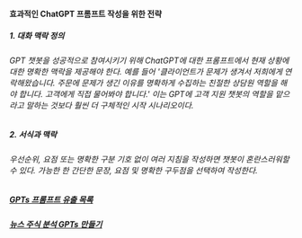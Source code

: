 #### 효과적인 ChatGPT 프롬프트 작성을 위한 전략

##### 1. 대화 맥락 정의
###### GPT 챗봇을 성공적으로 참여시키기 위해 ChatGPT에 대한 프롬프트에서 현재 상황에 대한 명확한 맥락을 제공해야 한다. 예를 들어 '클라이언트가 문제가 생겨서 저희에게 연락해왔습니다. 주문에 문제가 생긴 이유를 명확하게 수집하는 친절한 상담원 역할을 해야 합니다. 고객에게 직접 물어봐야 합니다.' 이는 GPT에 고객 지원 챗봇의 역할을 맡으라고 말하는 것보다 훨씬 더 구체적인 시작 시나리오이다.

##### 2. 서식과 맥락
###### 우선순위, 요점 또는 명확한 구분 기호 없이 여러 지침을 작성하면 챗봇이 혼란스러워할 수 있다. 가능한 한 간단한 문장, 요점 및 명확한 구두점을 선택하여 작성한다. 


##### [GPTs 프롬프트 유출 목록](https://github.com/friuns2/Leaked-GPTs?tab=readme-ov-file)
##### [뉴스 주식 분석 GPTs 만들기](https://www.youtube.com/watch?v=HD6yhTCWzgQ&t=92s)
